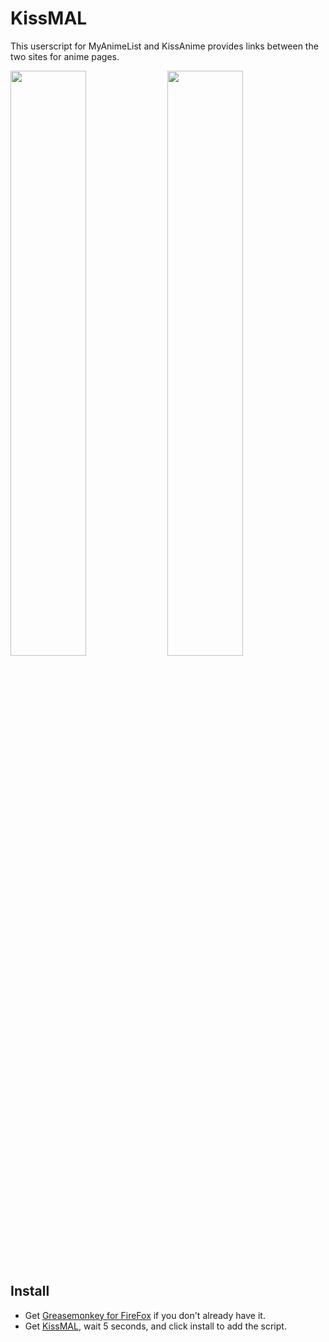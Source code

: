 KissMAL
=======

This userscript for MyAnimeList and KissAnime provides links between the two sites for anime pages.

<img src="http://i.imgur.com/GqI5NKK.png" width="49%">
<img src="http://i.imgur.com/qfaN3vr.png" width="49%">

Install
-------
* Get [Greasemonkey for FireFox](https://addons.mozilla.org/en-US/firefox/addon/greasemonkey/) if you don't already have it.
* Get [KissMAL](https://github.com/Juici/KissMAL/raw/master/kissmal.user.js), wait 5 seconds, and click install to add the script.

